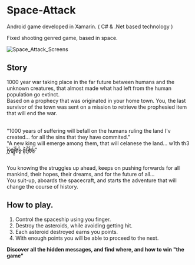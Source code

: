# Space-Attack
Android game developed in Xamarin. ( C# &amp; .Net based technology )

Fixed shooting genred game, based in space.

![Space_Attack_Screens](https://user-images.githubusercontent.com/70844165/92506228-cd3c5000-f20d-11ea-8a2b-b3d382b0a9b0.jpg)

## Story

1000 year war taking place in the far future between humans and the unknown creatures, that almost made what had left from the human population go extinct.<br>
Based on a prophecy that was originated in your home town. You, the last survivor of the town was sent on a mission to retrieve the prophesied item that will end the war.<br><br>

"1000 years of suffering will befall on the humans ruling the land I'v created... for all the sins that they have commited."<br>
"A new king will emerge among them, that will celanese the land... w1th th3 j̵̣̃ý̷̯g̷͈̃j̴͖̃̕ͅh̸̠͐k̴͍̱̂  g̷̣͐f̶͓̉j̸̜̆h̸̞̊k̵͇̀"<br><br>

You knowing the struggles up ahead, keeps on pushing forwards for all mankind, their hopes, their dreams, and for the future of all...<br>
You suit-up, aboards the spacecraft, and starts the adventure that will change the course of history.

## How to play.

1. Control the spaceship using you finger.
2. Destroy the asteroids, while avoiding getting hit.
3. Each asteroid destroyed earns you points.
4. With enough points you will be able to proceed to the next.

**Discover all the hidden messages, and find where, and how to win "the game"**
